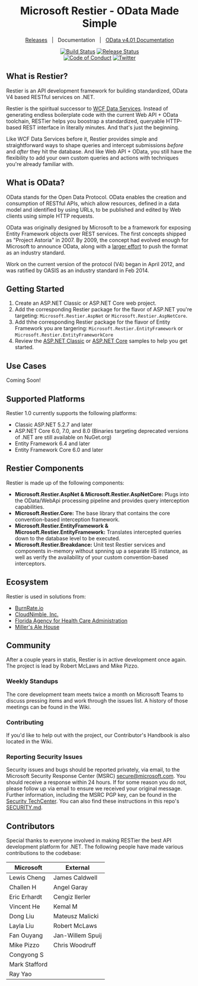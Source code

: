 <div align="center">
<h1>Microsoft Restier - OData Made Simple</h1>

[Releases](https://github.com/OData/RESTier/releases)&nbsp;&nbsp;&nbsp;|&nbsp;&nbsp;&nbsp;Documentation&nbsp;&nbsp;&nbsp;|&nbsp;&nbsp;&nbsp;[OData v4.01 Documentation](https://www.odata.org/documentation/)

[![Build Status][devops-build-img]][devops-build] [![Release Status][devops-release-img]][devops-release] <br />
[![Code of Conduct][code-of-conduct-img]][code-of-conduct] [![Twitter][twitter-img]][twitter-intent]

</div>

## What is Restier?

Restier is an API development framework for building standardized, OData V4 based RESTful services on .NET. 

Restier is the spiritual successor to [WCF Data Services](https://en.wikipedia.org/wiki/WCF_Data_Services). Instead of 
generating endless boilerplate code with the current Web API + OData toolchain, RESTier helps you boostrap a standardized, 
queryable HTTP-based REST interface in literally minutes. And that's just the beginning.

Like WCF Data Services before it, Restier provides simple and straightforward ways to shape queries and intercept submissions
_before_ and _after_ they hit the database. And like Web API + OData, you still have the flexibility to add your own
custom queries and actions with techniques you're already familiar with.

## What is OData?

OData stands for the Open Data Protocol. OData enables the creation and consumption of RESTful APIs, which allow 
resources, defined in a data model and identified by using URLs, to be published and edited by Web clients using 
simple HTTP requests.

OData was originally designed by Microsoft to be a framework for exposing Entity Framework objects over REST services.
The first concepts shipped as "Project Astoria" in 2007. By 2009, the concept had evolved enough for Microsoft to
announce OData, along with a [larger effort](https://blogs.msdn.microsoft.com/odatateam/2009/11/17/breaking-down-data-silos-the-open-data-protocol-odata/)
to push the format as an industry standard.

Work on the current version of the protocol (V4) began in April 2012, and was ratified by OASIS as an industry standard in Feb 2014.

## Getting Started
1. Create an ASP.NET Classic or ASP.NET Core web project.
2. Add the corresponding Restier package for the flavor of ASP.NET you're targeting: `Microsoft.Restier.AspNet` or `Microsoft.Restier.AspNetCore`.
3. Add thhe corresponding Restier package for the flavor of Entity Framework you are targering: `Microsoft.Restier.EntityFramework` or `Microsoft.Restier.EntityFrameworkCore`
4. Review the [ASP.NET Classic](https://github.com/OData/RESTier/tree/main/src/Microsoft.Restier.Samples.Northwind.AspNet) or [ASP.NET Core](https://github.com/OData/RESTier/tree/main/src/Microsoft.Restier.Samples.Northwind.AspNetCore) samples to help you get started.

## Use Cases
Coming Soon!

## Supported Platforms
Restier 1.0 currently supports the following platforms:
- Classic ASP.NET 5.2.7 and later
- ASP.NET Core 6.0, 7.0, and 8.0 (Binaries targeting deprecated versions of .NET are still available on NuGet.org)
- Entity Framework 6.4 and later
- Entity Framework Core 6.0 and later

## Restier Components
Restier is made up of the following components:
- **Microsoft.Restier.AspNet & Microsoft.Restier.AspNetCore:** Plugs into the OData/WebApi processing pipeline and provides query interception capabilities.
- **Microsoft.Restier.Core:** The base library that contains the core convention-based interception framework.
- **Microsoft.Restier.EntityFramework & Microsoft.Restier.EntityFramework:** Translates intercepted queries down to the database level to be executed.
- **Microsoft.Restier.Breakdance:** Unit test Restier services and components in-memory without spnning up a separate IIS instance, as well as verify the availability of your custom convention-based interceptors.

## Ecosystem
Restier is used in solutions from:
- [BurnRate.io](https://burnrate.io)
- [CloudNimble, Inc.](https://nimbleapps.cloud)
- [Florida Agency for Health Care Administration](https://ahca.myflorida.com)
- [Miller's Ale House](https://millersalehouse.com)

## Community
After a couple years in statis, Restier is in active development once again. The project is lead by Robert McLaws and Mike Pizzo.

### Weekly Standups
The core development team meets twice a month on Microsoft Teams to discuss pressing items and work through the issues list. A history of
those meetings can be found in the Wiki.

### Contributing
If you'd like to help out with the project, our Contributor's Handbook is also located in the Wiki.

### Reporting Security Issues

Security issues and bugs should be reported privately, via email, to the Microsoft Security Response Center (MSRC) <secure@microsoft.com>. You should receive a response within 24 hours. If for some reason you do not, please follow up via email to ensure we received your original message. Further information, including the MSRC PGP key, can be found in the [Security TechCenter](https://www.microsoft.com/msrc/faqs-report-an-issue). You can also find these instructions in this repo's [SECURITY.md](./SECURITY.md).

## Contributors

Special thanks to everyone involved in making RESTier the best API development platform for .NET. The following people
have made various contributions to the codebase:

| Microsoft     | External         |
|---------------|------------------|
| Lewis Cheng   | James Caldwell   |
| Challen H     | Angel Garay      |
| Eric Erhardt  | Cengiz Ilerler   |
| Vincent He    | Kemal M          |
| Dong Liu      | Mateusz Malicki  |
| Layla Liu     | Robert McLaws    |
| Fan Ouyang    | Jan-Willem Spuij |
| Mike Pizzo    | Chris Woodruff   |
| Congyong S    |                  |
| Mark Stafford |                  |
| Ray Yao       |                  |

## 

<!--
Link References
-->

[devops-build]:https://dev.azure.com/dotnet/OData/_build?definitionId=89
[devops-release]:https://dev.azure.com/dotnet/odata/_release?view=all&definitionId=2
[twitter-intent]:https://twitter.com/intent/tweet?url=https%3A%2F%2Fgithub.com%2FOData%2FRESTier&via=robertmclaws&text=Check%20out%20Restier%21%20It%27s%20the%20simple%2C%20queryable%20framework%20for%20building%20data-driven%20APIs%20in%20.NET%21&hashtags=odata
[code-of-conduct]:https://opensource.microsoft.com/codeofconduct/

[devops-build-img]:https://img.shields.io/azure-devops/build/dotnet/odata/89.svg?style=for-the-badge&logo=azuredevops
[devops-release-img]:https://img.shields.io/azure-devops/release/dotnet/f69f4a5b-2486-494e-ad83-7ba2b889f752/2/2.svg?style=for-the-badge&logo=azuredevops
[nightly-feed-img]:https://img.shields.io/badge/continuous%20integration-feed-0495dc.svg?style=for-the-badge&logo=nuget&logoColor=fff
[github-version-img]:https://img.shields.io/github/release/ryanoasis/nerd-fonts.svg?style=for-the-badge
[gitter-img]:https://img.shields.io/gitter/room/nwjs/nw.js.svg?style=for-the-badge
[code-climate-img]:https://img.shields.io/codeclimate/issues/github/ryanoasis/nerd-fonts.svg?style=for-the-badge
[code-of-conduct-img]: https://img.shields.io/badge/code%20of-conduct-00a1f1.svg?style=for-the-badge&logo=windows
[twitter-img]:https://img.shields.io/badge/share-on%20twitter-55acee.svg?style=for-the-badge&logo=twitter
